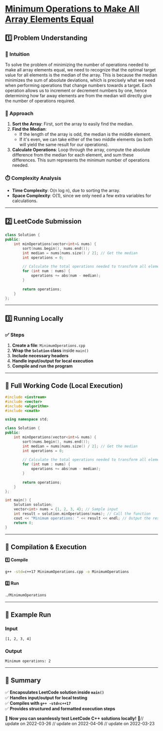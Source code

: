 # **[Minimum Operations to Make All Array Elements Equal](https://leetcode.com/problems/minimum-operations-to-make-all-array-elements-equal/description/)**  

## **1️⃣ Problem Understanding**  
### **📌 Intuition**  
To solve the problem of minimizing the number of operations needed to make all array elements equal, we need to recognize that the optimal target value for all elements is the median of the array. This is because the median minimizes the sum of absolute deviations, which is precisely what we need when performing operations that change numbers towards a target. Each operation allows us to increment or decrement numbers by one, hence determining how far away elements are from the median will directly give the number of operations required.

### **🚀 Approach**  
1. **Sort the Array**: First, sort the array to easily find the median.
2. **Find the Median**:
   - If the length of the array is odd, the median is the middle element.
   - If it's even, we can take either of the two middle elements (as both will yield the same result for our operations).
3. **Calculate Operations**: Loop through the array, compute the absolute difference from the median for each element, and sum these differences. This sum represents the minimum number of operations needed.

### **⏱️ Complexity Analysis**  
- **Time Complexity**: O(n log n), due to sorting the array.
- **Space Complexity**: O(1), since we only need a few extra variables for calculations.

---  

## **2️⃣ LeetCode Submission**  
```cpp
class Solution {
public:
    int minOperations(vector<int>& nums) {
        sort(nums.begin(), nums.end());
        int median = nums[nums.size() / 2]; // Get the median
        int operations = 0;
        
        // Calculate the total operations needed to transform all elements to the median
        for (int num : nums) {
            operations += abs(num - median);
        }
        
        return operations;
    }
};
```  

---  

## **3️⃣ Running Locally**  
### **✅ Steps**  
1. **Create a file**: `MinimumOperations.cpp`  
2. **Wrap the `Solution` class** inside `main()`  
3. **Include necessary headers**  
4. **Handle input/output for local execution**  
5. **Compile and run the program**  

---  

## **📝 Full Working Code (Local Execution)**  
```cpp
#include <iostream>
#include <vector>
#include <algorithm>
#include <cmath>

using namespace std;

class Solution {
public:
    int minOperations(vector<int>& nums) {
        sort(nums.begin(), nums.end());
        int median = nums[nums.size() / 2]; // Get the median
        int operations = 0;
        
        // Calculate the total operations needed to transform all elements to the median
        for (int num : nums) {
            operations += abs(num - median);
        }
        
        return operations;
    }
};

int main() {
    Solution solution;
    vector<int> nums = {1, 2, 3, 4}; // Sample input
    int result = solution.minOperations(nums); // Call the function
    cout << "Minimum operations: " << result << endl; // Output the result
    return 0;
}
```  

---  

## **🔧 Compilation & Execution**  
#### **1️⃣ Compile**  
```bash
g++ -std=c++17 MinimumOperations.cpp -o MinimumOperations
```  

#### **2️⃣ Run**  
```bash
./MinimumOperations
```  

---  

## **🎯 Example Run**  
### **Input**  
```
[1, 2, 3, 4]
```  
### **Output**  
```
Minimum operations: 2
```  

---  

## **📌 Summary**  
✅ **Encapsulates LeetCode solution inside `main()`**  
✅ **Handles input/output for local testing**  
✅ **Compiles with `g++ -std=c++17`**  
✅ **Provides structured and formatted execution steps**  

🚀 **Now you can seamlessly test LeetCode C++ solutions locally!** 🚀// update on 2022-03-26
// update on 2022-04-06
// update on 2022-03-23
